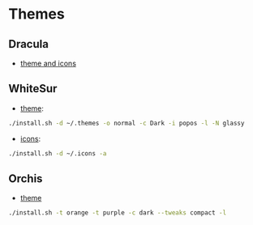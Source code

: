 # Themes

## Dracula

- [theme and icons](https://draculatheme.com/gtk)

## WhiteSur

- [theme](https://github.com/vinceliuice/WhiteSur-gtk-theme):

```sh
./install.sh -d ~/.themes -o normal -c Dark -i popos -l -N glassy
```

- [icons](https://github.com/vinceliuice/WhiteSur-icon-theme):

```sh
./install.sh -d ~/.icons -a
```

## Orchis

- [theme](https://github.com/vinceliuice/Orchis-theme)

```sh
./install.sh -t orange -t purple -c dark --tweaks compact -l
```


